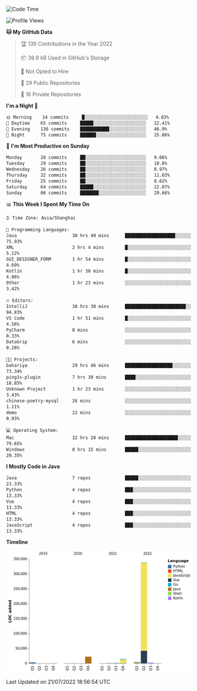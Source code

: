 <!--START_SECTION:waka-->
![Code Time](http://img.shields.io/badge/Code%20Time-0%20secs-blue)

![Profile Views](http://img.shields.io/badge/Profile%20Views-0-blue)

**🐱 My GitHub Data** 

> 🏆 139 Contributions in the Year 2022
 > 
> 📦 39.9 kB Used in GitHub's Storage 
 > 
> 🚫 Not Opted to Hire
 > 
> 📜 29 Public Repositories 
 > 
> 🔑 16 Private Repositories  
 > 
**I'm a Night 🦉** 

```text
🌞 Morning    14 commits     █░░░░░░░░░░░░░░░░░░░░░░░░   4.83% 
🌆 Daytime    65 commits     █████░░░░░░░░░░░░░░░░░░░░   22.41% 
🌃 Evening    136 commits    ███████████░░░░░░░░░░░░░░   46.9% 
🌙 Night      75 commits     ██████░░░░░░░░░░░░░░░░░░░   25.86%

```
📅 **I'm Most Productive on Sunday** 

```text
Monday       28 commits     ██░░░░░░░░░░░░░░░░░░░░░░░   9.66% 
Tuesday      29 commits     ██░░░░░░░░░░░░░░░░░░░░░░░   10.0% 
Wednesday    26 commits     ██░░░░░░░░░░░░░░░░░░░░░░░   8.97% 
Thursday     32 commits     ██░░░░░░░░░░░░░░░░░░░░░░░   11.03% 
Friday       25 commits     ██░░░░░░░░░░░░░░░░░░░░░░░   8.62% 
Saturday     64 commits     █████░░░░░░░░░░░░░░░░░░░░   22.07% 
Sunday       86 commits     ███████░░░░░░░░░░░░░░░░░░   29.66%

```


📊 **This Week I Spent My Time On** 

```text
⌚︎ Time Zone: Asia/Shanghai

💬 Programming Languages: 
Java                     30 hrs 49 mins      ███████████████████░░░░░░   75.93% 
XML                      2 hrs 4 mins        █░░░░░░░░░░░░░░░░░░░░░░░░   5.12% 
GUI_DESIGNER_FORM        1 hr 54 mins        █░░░░░░░░░░░░░░░░░░░░░░░░   4.69% 
Kotlin                   1 hr 38 mins        █░░░░░░░░░░░░░░░░░░░░░░░░   4.06% 
Other                    1 hr 23 mins        ░░░░░░░░░░░░░░░░░░░░░░░░░   3.42%

🔥 Editors: 
IntelliJ                 38 hrs 30 mins      ███████████████████████░░   94.83% 
VS Code                  1 hr 51 mins        █░░░░░░░░░░░░░░░░░░░░░░░░   4.56% 
PyCharm                  8 mins              ░░░░░░░░░░░░░░░░░░░░░░░░░   0.33% 
DataGrip                 6 mins              ░░░░░░░░░░░░░░░░░░░░░░░░░   0.28%

🐱‍💻 Projects: 
bahariya                 29 hrs 46 mins      ██████████████████░░░░░░░   73.34% 
ping1s-plugin            7 hrs 39 mins       ████░░░░░░░░░░░░░░░░░░░░░   18.85% 
Unknown Project          1 hr 23 mins        ░░░░░░░░░░░░░░░░░░░░░░░░░   3.43% 
chinese-poetry-mysql     26 mins             ░░░░░░░░░░░░░░░░░░░░░░░░░   1.11% 
demo                     22 mins             ░░░░░░░░░░░░░░░░░░░░░░░░░   0.93%

💻 Operating System: 
Mac                      32 hrs 20 mins      ████████████████████░░░░░   79.65% 
Windows                  8 hrs 15 mins       █████░░░░░░░░░░░░░░░░░░░░   20.35%

```

**I Mostly Code in Java** 

```text
Java                     7 repos             █████░░░░░░░░░░░░░░░░░░░░   23.33% 
Python                   4 repos             ███░░░░░░░░░░░░░░░░░░░░░░   13.33% 
Vue                      4 repos             ███░░░░░░░░░░░░░░░░░░░░░░   13.33% 
HTML                     4 repos             ███░░░░░░░░░░░░░░░░░░░░░░   13.33% 
JavaScript               4 repos             ███░░░░░░░░░░░░░░░░░░░░░░   13.33%

```


**Timeline**

![Chart not found](https://raw.githubusercontent.com/youtiaoguagua/youtiaoguagua/master/charts/bar_graph.png) 


 Last Updated on 21/07/2022 18:56:54 UTC
<!--END_SECTION:waka-->